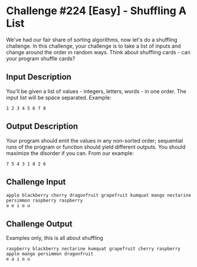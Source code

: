 # Challenge #224 [Easy] - Shuffling A List

We've had our fair share of sorting algorithms, now let's do a shuffling challenge. In this challenge, your challenge is to take a list of inputs and change around the order in random ways. Think about shuffling cards - can your program shuffle cards?

## Input Description

You'll be given a list of values - integers, letters, words - in one order. The input list will be space separated. Example:

```
1 2 3 4 5 6 7 8
```

## Output Description

Your program should emit the values in any non-sorted order; sequential runs of the program or function should yield different outputs. You should maximize the disorder if you can. From our example:
```
7 5 4 3 1 8 2 6
```

## Challenge Input

````
apple blackberry cherry dragonfruit grapefruit kumquat mango nectarine persimmon raspberry raspberry
a e i o u
````

## Challenge Output

Examples only, this is all about shuffling
```
raspberry blackberry nectarine kumquat grapefruit cherry raspberry apple mango persimmon dragonfruit
e a i o u
```
